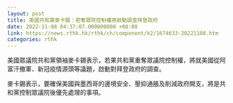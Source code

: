 ```yaml
---
layout: post
title: 美國共和黨麥卡錫：若奪眾院控制權將啟動調查拜登政府
date: 2022-11-08 04:37:07.000000000 +08:00
link: https://news.rthk.hk/rthk/ch/component/k2/1674633-20221108.htm
categories: rthk
---
```


美國眾議院共和黨領袖麥卡錫表示，若果共和黨重奪眾議院控制權，將就美國從阿富汗撤軍、新冠疫情源頭等議題，啟動對拜登政府的調查。

麥卡錫表示，要確保美國與墨西哥的邊境安全、壓抑通脹及削減政府開支，將是共和黨控制眾議院後優先處理的事項。

